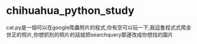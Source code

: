 # chihuahua_python_study
cat.py是一個可以在google爬蟲照片的程式,你有空可以玩一下,我這隻程式式爬金世正的照片,你想抓別的照片的話就把searchquery那邊改成你想找的圖片
